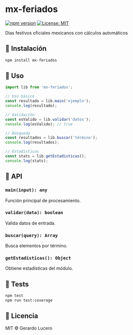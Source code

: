 # mx-feriados

[![npm version](https://badge.fury.io/js/mx-feriados.svg)](https://www.npmjs.com/package/mx-feriados)
[![License: MIT](https://img.shields.io/badge/License-MIT-yellow.svg)](https://opensource.org/licenses/MIT)

Días festivos oficiales mexicanos con cálculos automáticos

## 🚀 Instalación

```bash
npm install mx-feriados
```

## 📖 Uso

```javascript
import lib from 'mx-feriados';

// Uso básico
const resultado = lib.main('ejemplo');
console.log(resultado);

// Validación
const esValido = lib.validar('datos');
console.log(esValido); // true

// Búsqueda
const resultados = lib.buscar('término');
console.log(resultados);

// Estadísticas
const stats = lib.getEstadisticas();
console.log(stats);
```

## 🔧 API

### `main(input): any`
Función principal de procesamiento.

### `validar(data): boolean`
Valida datos de entrada.

### `buscar(query): Array`
Busca elementos por término.

### `getEstadisticas(): Object`
Obtiene estadísticas del módulo.

## 🧪 Tests

```bash
npm test
npm run test:coverage
```

## 📄 Licencia

MIT © Gerardo Lucero

